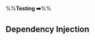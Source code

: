 <link rel="stylesheet" href="{{baseUrl}}/css/textbook.css">

<div class="website-content">

%%**Testing :arrow_right:**%%

## Dependency Injection

<div id="main">

<include src="what/embed.md" />
<include src="how/embed.md" />

</div>

</div>
